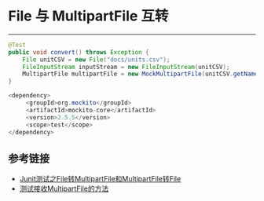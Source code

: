 # File 与 MultipartFile 互转
***
```java
@Test
public void convert() throws Exception {
	File unitCSV = new File("docs/units.csv");
	FileInputStream inputStream = new FileInputStream(unitCSV);
	MultipartFile multipartFile = new MockMultipartFile(unitCSV.getName(), inputStream);
}
```

```java
<dependency>
     <groupId>org.mockito</groupId>
     <artifactId>mockito-core</artifactId>
     <version>2.5.5</version>
     <scope>test</scope>
</dependency>
```

## 参考链接
- [Junit测试之File转MultipartFile和MultipartFile转File](https://blog.csdn.net/ljh_learn_from_base/article/details/84578009)
- [测试接收MultipartFile的方法](https://blog.csdn.net/yshuoo/article/details/82848896)